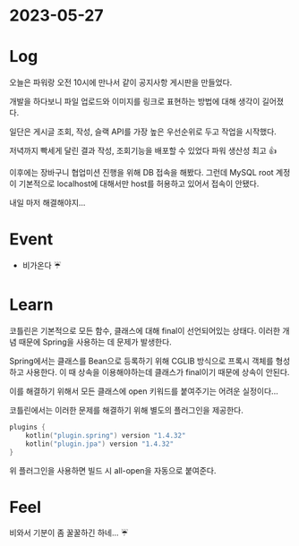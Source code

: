 # 2023-05-27

# Log

오늘은 파워랑 오전 10시에 만나서 같이 공지사항 게시판을 만들었다.

개발을 하다보니 파일 업로드와 이미지를 링크로 표현하는 방법에 대해 생각이 길어졌다.

일단은 게시글 조회, 작성, 슬랙 API를 가장 높은 우선순위로 두고 작업을 시작했다.

저녁까지 빡세게 달린 결과 작성, 조회기능을 배포할 수 있었다 파워 생산성 최고 👍

이후에는 장바구니 협업미션 진행을 위해 DB 접속을 해봤다.
그런데 MySQL root 계정이 기본적으로 localhost에 대해서만 host를 허용하고 있어서 접속이 안됐다.

내일 마저 해결해야지...

# Event

- 비가온다 ☔️

# Learn

코틀린은 기본적으로 모든 함수, 클래스에 대해 final이 선언되어있는 상태다.
이러한 개념 때문에 Spring을 사용하는 데 문제가 발생한다.

Spring에서는 클래스를 Bean으로 등록하기 위해 CGLIB 방식으로 프록시 객체를 형성하고 사용한다.
이 때 상속을 이용해야하는데 클래스가 final이기 때문에 상속이 안된다.

이를 해결하기 위해서 모든 클래스에 open 키워드를 붙여주기는 어려운 실정이다...

코틀린에서는 이러한 문제를 해결하기 위해 별도의 플러그인을 제공한다.

```kotlin
plugins {  
    kotlin("plugin.spring") version "1.4.32"  
    kotlin("plugin.jpa") version "1.4.32"  
}
```

위 플러그인을 사용하면 빌드 시 all-open을 자동으로 붙여준다.

# Feel

비와서 기분이 좀 꿀꿀하긴 하네... ☔️

